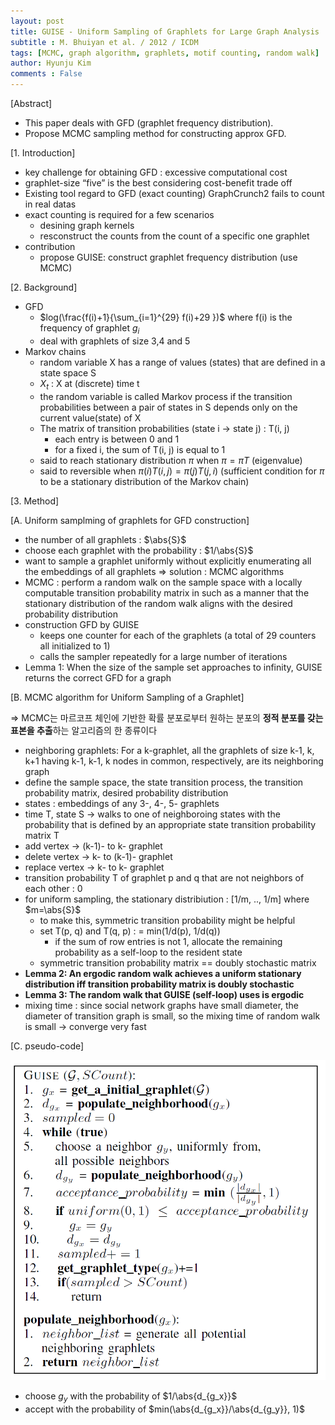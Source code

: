 ```yaml
---
layout: post
title: GUISE - Uniform Sampling of Graphlets for Large Graph Analysis
subtitle : M. Bhuiyan et al. / 2012 / ICDM
tags: [MCMC, graph algorithm, graphlets, motif counting, random walk]
author: Hyunju Kim
comments : False
---
```


[Abstract]

- This paper deals with GFD (graphlet frequency distribution).
- Propose MCMC sampling method for constructing approx GFD.

[1. Introduction]

- key challenge for obtaining GFD : excessive computational cost
- graphlet-size “five” is the best considering cost-benefit trade off
- Existing tool regard to GFD (exact counting) GraphCrunch2 fails to count in real datas
- exact counting is required for a few scenarios
    - desining graph kernels
    - resconstruct the counts from the count of a specific one graphlet
- contribution
    - propose GUISE: construct graphlet frequency distribution (use MCMC)

[2. Background]

- GFD
    - $log(\frac{f(i)+1}{\sum_{i=1}^{29} f(i)+29 })$ where f(i) is the frequency of graphlet $g_i$
    - deal with graphlets of size 3,4 and 5
- Markov chains
    - random variable X has a range of values (states) that are defined in a state space S
    - $X_t$ : X at (discrete) time t
    - the random variable is called Markov process if the transition probabilities between a pair of states in S depends only on the current value(state) of X
    - The matrix of transition probabilities (state i → state j) : T(i, j)
        - each entry is between 0 and 1
        - for a fixed i, the sum of T(i, j) is equal to 1
    - said to reach stationary distribution $\pi$  when $\pi = \pi T$ (eigenvalue)
    - said to reversible when $\pi(i)T(i,j)=\pi(j)T(j,i)$ (sufficient condition for $\pi$ to be a stationary distribution of the Markov chain)
        
        

[3. Method]

[A. Uniform samplming of graphlets for GFD construction]

- the number of all graphlets : $\abs{S}$
- choose each graphlet with the probability : $1/\abs{S}$
- want to sample a graphlet uniformly without explicitly enumerating all the embeddings of all graphlets ⇒ solution : MCMC algorithms
- MCMC : perform a random walk on the sample space with a locally computable transition probability matrix in such as a manner that the stationary distribution of the random walk aligns with the desired probability distribution
- construction GFD by GUISE
    - keeps one counter for each of the graphlets (a total of 29 counters all initialized to 1)
    - calls the sampler repeatedly for a large number of iterations
- Lemma 1: When the size of the sample set approaches to infinity, GUISE returns the correct GFD for a graph

[B. MCMC algorithm for Uniform Sampling of a Graphlet]

⇒ MCMC는 마르코프 체인에 기반한 확률 분포로부터 원하는 분포의 **정적 분포를 갖는 표본을 추출**하는 알고리즘의 한 종류이다

- neighboring graphlets: For a k-graphlet, all the graphlets of size k-1, k, k+1 having k-1, k-1, k nodes in common, respectively, are its neighboring graph
- define the sample space, the state transition process, the transition probability matrix, desired probability distribution
- states : embeddings of any 3-, 4-, 5- graphlets
- time T, state S → walks to one of neighboroing states with the probability that is defined by an appropriate state transition probability matrix T
- add vertex → (k-1)- to k- graphlet
- delete vertex → k- to (k-1)- graphlet
- replace vertex → k- to k- graphlet
- transition probability T of graphlet p and q that are not neighbors of each other : 0
- for uniform sampling, the stationary distribiution : [1/m, .., 1/m] where $m=\abs{S}$
    - to make this, symmetric transition probability might be helpful
    - set T(p, q) and T(q, p) : = min(1/d(p), 1/d(q))
        - if the sum of row entries is not 1, allocate the remaining probability as a self-loop to the resident state
    - symmetric transition probability matrix == doubly stochastic matrix
- **Lemma 2: An ergodic random walk achieves a uniform stationary distribution iff transition probability matrix is doubly stochastic**
- **Lemma 3: The random walk that GUISE (self-loop) uses is ergodic**
- mixing time : since social network graphs have small diameter, the diameter of transition graph is small, so the mixing time of random walk is small → converge very fast

[C. pseudo-code]

![Untitled](/assets/img/GUISE/Untitled.png)

- choose $g_y$ with the probability of $1/\abs{d_{g_x}}$
- accept with the probability of $min(\abs{d_{g_x}}/\abs{d_{g_y}}, 1)$